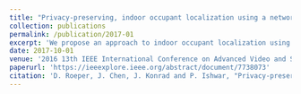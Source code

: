 ```yaml
---
title: "Privacy-preserving, indoor occupant localization using a network of single-pixel sensors"
collection: publications
permalink: /publication/2017-01
excerpt: 'We propose an approach to indoor occupant localization using a network of single-pixel, visible-light sensors. In addition to preserving privacy, our approach vastly reduces data transmission rate and is agnostic to eavesdropping. We develop two purely data-driven localization algorithms and study their performance using a network of 6 such sensors. In one algorithm, we divide the monitored floor area (2.37m×2.72m) into a 3×3 grid of cells and classify location of a single person as belonging to one of the 9 cells using a support vector machine classifier. In the second algorithm, we estimate person's coordinates using support vector regression. In cross-validation tests in public (e.g., conference room) and private (e.g., home) scenarios, we obtain 67-72% correct classification rate for cells and 0.31-0.35m mean absolute distance error within the monitored space. Given the simplicity of sensors and processing, these are encouraging results and can lead to useful applications today.'
date: 2017-10-01
venue: '2016 13th IEEE International Conference on Advanced Video and Signal Based Surveillance (AVSS)'
paperurl: 'https://ieeexplore.ieee.org/abstract/document/7738073'
citation: 'D. Roeper, J. Chen, J. Konrad and P. Ishwar, "Privacy-preserving, indoor occupant localization using a network of single-pixel sensors," 2016 13th IEEE International Conference on Advanced Video and Signal Based Surveillance (AVSS), Colorado Springs, CO, 2016, pp. 214-220.'
---
```

